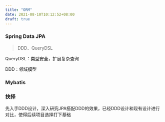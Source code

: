 ```yaml
---
title: "ORM"
date: 2021-08-10T10:12:52+08:00
draft: true
---
```


### Spring Data JPA
> DDD、QueryDSL

QueryDSL：类型安全，扩展复杂查询

DDD：领域模型

### Mybatis


### 抉择

先入手DDD设计，深入研究JPA搭配DDD的效果，已经DDD设计和现有设计进行对比，使得后续项目选择打下基础